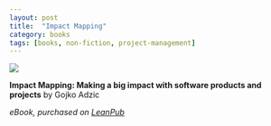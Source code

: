 ```yaml
---
layout: post
title:  "Impact Mapping"
category: books
tags: [books, non-fiction, project-management]
---
```


<a target="_blank"  href="https://www.amazon.com/gp/product/0955683645/ref=as_li_tl?ie=UTF8&camp=1789&creative=9325&creativeASIN=0955683645&linkCode=as2&tag=42models-20&linkId=98f6cb7089e422ec7ba22a15003e41a3"><img border="0" src="//ws-na.amazon-adsystem.com/widgets/q?_encoding=UTF8&MarketPlace=US&ASIN=0955683645&ServiceVersion=20070822&ID=AsinImage&WS=1&Format=_SL160_&tag=42models-20" ></a><img src="//ir-na.amazon-adsystem.com/e/ir?t=42models-20&l=am2&o=1&a=0955683645" width="1" height="1" border="0" alt="" style="border:none !important; margin:0px !important;" />

**Impact Mapping: Making a big impact with software products and projects** by Gojko Adzic

*eBook, purchased on [LeanPub](https://leanpub.com/)*

